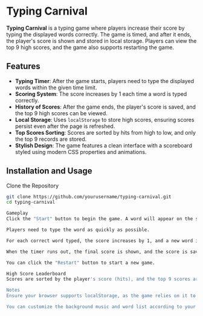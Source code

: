 # Typing Carnival

**Typing Carnival** is a typing game where players increase their score by typing the displayed words correctly. The game is timed, and after it ends, the player's score is shown and stored in local storage. Players can view the top 9 high scores, and the game also supports restarting the game.

## Features

- **Typing Timer**: After the game starts, players need to type the displayed words within the given time limit.
- **Scoring System**: The score increases by 1 each time a word is typed correctly.
- **History of Scores**: After the game ends, the player's score is saved, and the top 9 high scores can be viewed.
- **Local Storage**: Uses `localStorage` to store high scores, ensuring scores persist even after the page is refreshed.
- **Top Scores Sorting**: Scores are sorted by hits from high to low, and only the top 9 records are stored.
- **Stylish Design**: The game features a clean interface with a scoreboard styled using modern CSS properties and animations.

## Installation and Usage

Clone the Repository

```bash
git clone https://github.com/yourusername/typing-carnival.git
cd typing-carnival

Gameplay
Click the "Start" button to begin the game. A word will appear on the screen.

Players need to type the word as quickly as possible.

For each correct word typed, the score increases by 1, and a new word is displayed.

When the timer runs out, the final score is shown, and the score is saved to local storage.

You can click the "Restart" button to start a new game.

High Score Leaderboard
Scores are sorted by the player's score (hits), and the top 9 scores are displayed on the right side of the screen. If a player completes the game and gets a high score, their score is saved to local storage. The game keeps a maximum of 9 high scores.

Notes
Ensure your browser supports localStorage, as the game relies on it to store high scores.

You can customize the background music and word list according to your preferences.
